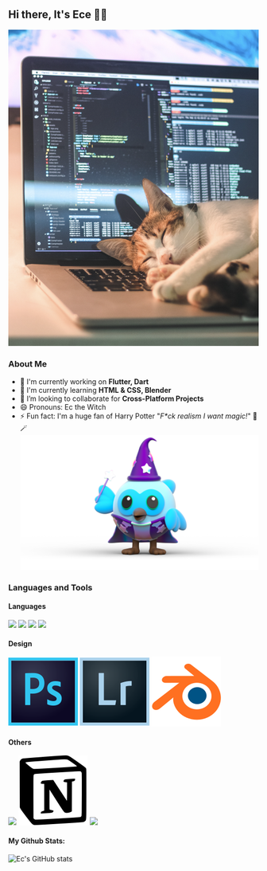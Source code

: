 ## Hi there, It's Ece ✌🏻

![](/images/cat.png)

### About Me

- 🏢 I'm currently working on **Flutter, Dart**
- 🌱 I'm currently learning **HTML & CSS, Blender**
- 👯 I’m looking to collaborate for **Cross-Platform Projects**
- 😄 Pronouns: Ec the Witch
- ⚡️ Fun fact: I'm a huge fan of Harry Potter 
"_F*ck realism I want magic!_" 🔮🪄
![](images/witchDash.png)

<!-- #### Social

[![](https://www.vectorlogo.zone/logos/discord/discord-icon.svg)](https://discord.com/invite/...)  [![](https://www.vectorlogo.zone/logos/instagram/instagram-icon.svg)](...)  [![](https://www.vectorlogo.zone/logos/linkedin/linkedin-icon.svg)](...) -->

### Languages and Tools

#### Languages


[![](https://www.vectorlogo.zone/logos/dartlang/dartlang-icon.svg)](https://dart.dev) [![](https://www.vectorlogo.zone/logos/flutterio/flutterio-icon.svg)](https://flutter.dev)  [![](https://www.vectorlogo.zone/logos/w3_html5/w3_html5-icon.svg)](https://www.w3schools.com/html/default.asp)  [![](https://www.vectorlogo.zone/logos/w3_css/w3_css-icon.svg)](https://www.w3schools.com/css/default.asp)


#### Design

[![](/images/photoshop-cc.svg)](https://www.adobe.com/)  [![](/images/lightroom-cc.svg)](https://www.adobe.com/)  [![](/images/blender.svg)](https://www.blender.org/)

#### Others

[![](https://www.vectorlogo.zone/logos/git-scm/git-scm-icon.svg)](https://git-scm.com/)  [![](/images/notion.svg)](https://www.notion.so/)  [![](https://www.vectorlogo.zone/logos/trello/trello-icon.svg)](https://trello.com/)

#### My Github Stats:
![Ec's GitHub stats](https://github-readme-stats.vercel.app/api?username=ecedzdmrr&show_icons=true&theme=blueberry)
